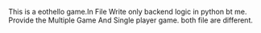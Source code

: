 This is a eothello game.In File Write only backend logic in python bt me. 
Provide the Multiple Game And Single player game.
both file are different.

